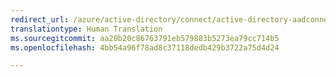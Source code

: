 ```yaml
---
redirect_url: /azure/active-directory/connect/active-directory-aadconnect-upgrade-previous-version
translationtype: Human Translation
ms.sourcegitcommit: aa20b20c86763791eb579883b5273ea79cc714b5
ms.openlocfilehash: 4bb54a96f78ad8c37118dedb429b3722a75d4d24

---
```




<!--HONumber=Feb17_HO2-->


